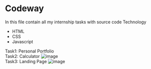 # Codeway
In this file contain all my internship tasks with source code
Technology
- HTML
- CSS
- Javascript
  
Task1: Personal Portfolio <br>
Task2: Calculator
![image](https://github.com/Pushpa472/Codeway/assets/116655535/cf9f1c17-7da5-4d3c-8d50-47efbad57221)<br>
Task3: Landing Page
![image](https://github.com/Pushpa472/Codeway/assets/116655535/3fa1e786-1cf5-4ac6-acc7-7e6f557c766d)

